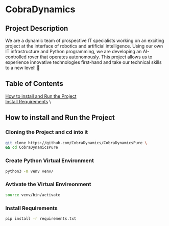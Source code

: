 # CobraDynamics

## Project Description

We are a dynamic team of prospective IT specialists working on an exciting project at the
interface of robotics and artificial intelligence. Using our own IT infrastructure and Python
programming, we are developing an AI-controlled rover that operates autonomously.
This project allows us to experience innovative technologies first-hand and take our
technical skills to a new level! 🚀 

## Table of Contents

[How to install and Run the Project](https://github.com/CobraDynamics/CobraDynamicsPure/tree/master#how-to-install-and-run-the-project) \
[Install Requirements](https://github.com/CobraDynamics/CobraDynamicsPure/tree/master#install-requirements) \

## How to install and Run the Project

### Cloning the Project and cd into it

```bash
git clone https://github.com/CobraDynamics/CobraDynamicsPure \
&& cd CobraDynamicsPure
```

### Create Python Virtual Environment

```bash
python3 -m venv venv/
```

### Avtivate the Virtual Envireonment

```bash
source venv/bin/activate
```

### Install Requirements

```bash
pip install -r requirements.txt
```

